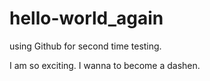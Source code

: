 # hello-world_again
using Github for second time testing.

I am so exciting. I wanna to become a dashen.
